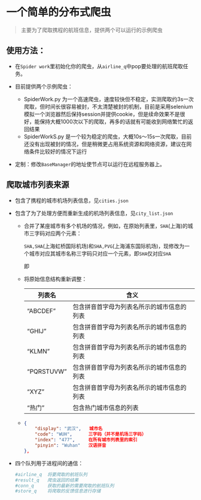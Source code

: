 # 一个简单的分布式爬虫

>  主要为了爬取携程的航班信息，提供两个可以运行的示例爬虫



## 使用方法：

- 在`Spider work`里初始化你的爬虫，从`airline_q`中pop要处理的航班爬取任务。


- 目前提供两个示例爬虫：
  - SpiderWork.py 为一个高速爬虫，速度较快但不稳定，实测爬取约3s一次爬取，但时间长很容易被封，不太清楚被封的机制，目前是采用selenium模拟一个浏览器然后保持session并提供cookie，但是续命效果不是很好，能保持大概1000次以下的爬取，再多的话就有可能收到网络繁忙的返回结果
  - SpiderWorkS.py 是一个较为稳定的爬虫，大概10s～15s一次爬取，目前还没有出现被封的情况，但是稍微更占用系统资源和网络资源，建议在网络条件比较好的情况下运行
- 定制：修改`BaseManager`的地址使节点可以运行在远程服务器上。



##  爬取城市列表来源

- 包含了携程的城市机场列表信息，见`cities.json`


- 包含了为了处理方便而重新生成的机场列表信息，见`city_list.json`

  - 合并了某座城市有多个机场的情况，例如，在原始列表里，`SHA`(上海)的城市三字码对应两个元素：

    `SHA,SHA`(上海虹桥国际机场)和`SHA,PVG`(上海浦东国际机场)，现修改为一个城市对应其城市名称三字码只对应一个元素，即`SHA`仅对应`SHA`

    即

  - 将原始信息结构重新调整：

    | 列表名        | 含义                    |
    | ---------- | --------------------- |
    | “ABCDEF”   | 包含拼音首字母为列表名所示的城市信息的列表 |
    | “GHIJ”     | 包含拼音首字母为列表名所示的城市信息的列表 |
    | “KLMN”     | 包含拼音首字母为列表名所示的城市信息的列表 |
    | “PQRSTUVW” | 包含拼音首字母为列表名所示的城市信息的列表 |
    | “XYZ”      | 包含拼音首字母为列表名所示的城市信息的列表 |
    | “热门”       | 包含热门城市信息的列表           |

  - ```json
    {
    	"display": "武汉",   城市名
    	"code": "WUH",		三字码（并不是机场三字码）
    	"index": "477",		在所有城市列表里的索引
    	"pinyin": "Wuhan"	汉语拼音
    },
    ```

- 四个队列用于进程间的通信：

  ```python
  #airline_q  将要爬取的航班队列
  #result_q   爬虫返回的结果
  #conn_q     获取的最新的需要爬取的航班队列
  #store_q    将爬取的反馈信息进行存储
  ```



